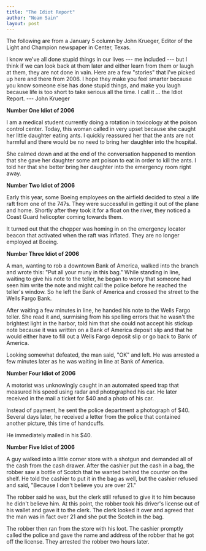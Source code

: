 ```yaml
---
title: "The Idiot Report"
author: "Noam Sain"
layout: post
---
```


The following are from a January 5 column by John Krueger, Editor of the Light and Champion newspaper in Center, Texas.

I know we've all done stupid things in our lives --- me included --- but I think if we can look back at them later and either learn from them or laugh at them, they are not done in vain. Here are a few "stories" that I've picked up here and there from 2006. I hope they make you feel smarter because you know someone else has done stupid things, and make you laugh because life is too short to take serious all the time. I call it ... the Idiot Report. --- John Krueger

**Number One Idiot of 2006**

I am a medical student currently doing a rotation in toxicology at the poison control center. Today, this woman called in very upset because she caught her little daughter eating ants. I quickly reassured her that the ants are not harmful and there would be no need to bring her daughter into the hospital.

She calmed down and at the end of the conversation happened to mention that she gave her daughter some ant poison to eat in order to kill the ants. I told her that she better bring her daughter into the emergency room right away.

**Number Two Idiot of 2006**

Early this year, some Boeing employees on the airfield decided to steal a life raft from one of the 747s. They were successful in getting it out of the plane and home. Shortly after they took it for a float on the river, they noticed a Coast Guard helicopter coming towards them.

It turned out that the chopper was homing in on the emergency locator beacon that activated when the raft was inflated. They are no longer employed at Boeing.

**Number Three Idiot of 2006**

A man, wanting to rob a downtown Bank of America, walked into the branch and wrote this: "Put all your muny in this bag." While standing in line, waiting to give his note to the teller, he began to worry that someone had seen him write the note and might call the police before he reached the teller's window. So he left the Bank of America and crossed the street to the Wells Fargo Bank.

After waiting a few minutes in line, he handed his note to the Wells Fargo teller. She read it and, surmising from his spelling errors that he wasn't the brightest light in the harbor, told him that she could not accept his stickup note because it was written on a Bank of America deposit slip and that he would either have to fill out a Wells Fargo deposit slip or go back to Bank of America.

Looking somewhat defeated, the man said, "OK" and left. He was arrested a few minutes later as he was waiting in line at Bank of America.

**Number Four Idiot of 2006**

A motorist was unknowingly caught in an automated speed trap that measured his speed using radar and photographed his car. He later received in the mail a ticket for $40 and a photo of his car.

Instead of payment, he sent the police department a photograph of $40. Several days later, he received a letter from the police that contained another picture, this time of handcuffs.

He immediately mailed in his $40.

**Number Five Idiot of 2006**

A guy walked into a little corner store with a shotgun and demanded all of the cash from the cash drawer. After the cashier put the cash in a bag, the robber saw a bottle of Scotch that he wanted behind the counter on the shelf. He told the cashier to put it in the bag as well, but the cashier refused and said, "Because I don't believe you are over 21."

The robber said he was, but the clerk still refused to give it to him because he didn't believe him. At this point, the robber took his driver's license out of his wallet and gave it to the clerk. The clerk looked it over and agreed that the man was in fact over 21 and she put the Scotch in the bag.

The robber then ran from the store with his loot. The cashier promptly called the police and gave the name and address of the robber that he got off the license. They arrested the robber two hours later.
